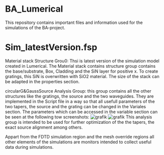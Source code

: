 # BA_Lumerical
This repository contains important files and information used for the simulations of the BA-project.

# Sim_latestVersion.fsp

Material stack Structure Grou0:
Thsi is latest version of the simulation model created in Lumerical.
The Material stack contains structure group contains the base/substrate, Box, Cladding and the SiN layer for positive x.
To create gratings, this SiN is overwritten with SiO2 material. The size of the stack can be adapted in the properties section.

circularG&GaussSource Analysis Group:
this group contains all the other structures like the gratings, the source and the two waveguides.
They are implemented in the Script file in a way so that all usefull parameters of the two tapers, the source and the grating can be changed in the Variales section.
The parameters which can be accessed in the variable section can be seen at the following tow screenshots:
![grafik](https://github.com/TobsTha/BA_Lumerical/assets/116896852/f75ae407-0419-4cdb-bade-ac3940d09ce0)
![grafik](https://github.com/TobsTha/BA_Lumerical/assets/116896852/74258296-5d44-4a2a-9dd0-71a9f718db8c)
This analysis group is intended to be used for further optimization of the the tapers, the exact source alignment among others.

Appart from the FDTD simulation region and the mesh override regions all other elements of the simulations are monitors intended to collect useful data during simulations.
